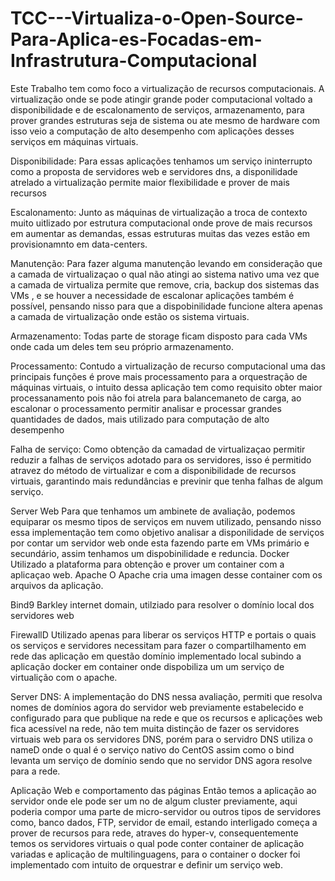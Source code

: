 # TCC---Virtualiza-o-Open-Source-Para-Aplica-es-Focadas-em-Infrastrutura-Computacional


Este Trabalho tem como foco a virtualização de recursos computacionais.
A virtualização onde se pode atingir grande poder computacional voltado 
a disponibilidade e de escalonamento de serviços, armazenamento, para prover 
grandes estruturas seja de sistema ou ate mesmo de hardware com isso veio a 
computação de alto desempenho com aplicações desses serviços em máquinas virtuais.

Disponibilidade:
Para essas aplicações tenhamos um serviço ininterrupto como a proposta de servidores
web e servidores dns, a disponilidade atrelado a virtualização permite maior flexibilidade e prover de mais recursos

Escalonamento:
Junto as máquinas de virtualização a troca de contexto muito uitlizado por estrutura 
computacional onde prove de mais recursos em aumentar as demandas, essas estruturas muitas das vezes estão em provisionamnto em data-centers.


Manutenção:
Para fazer alguma manutenção levando em consideração que a camada de virtualizaçao o qual não atingi ao sistema nativo uma vez que a camada de virtualiza permite que remove, 
cria, backup dos sistemas das VMs , e se houver a necessidade de escalonar aplicações também é possível, pensando nisso para que a dispobinilidade funcione altera apenas a
camada de virtualização onde estão os sistema virtuais.

Armazenamento:
Todas parte de storage ficam disposto para cada VMs onde cada um deles tem seu próprio armazenamento. 

Processamento:
Contudo a virtualização de recurso computacional uma das principais funções é prove mais processamento para a orquestração de máquinas virtuais, 
o intuito dessa aplicação tem como requisito obter maior processanamento pois não foi atrela para balancemaneto de carga, 
ao escalonar o processamento permitir analisar e processar grandes quantidades de dados, mais utilizado para computação de alto desempenho 

Falha de serviço:
Como obtenção da camadad de virtualizaçao permitir reduzir a falhas de serviços adotado para os servidores, 
isso é permitido atravez do método de virtualizar e com a disponibilidade de recursos virtuais, garantindo mais
redundâncias e previnir que tenha falhas de algum serviço.

Server Web
Para que tenhamos um ambinete de avaliação, podemos equiparar os mesmo tipos de serviços em nuvem utilizado, pensando nisso essa implementação tem como objetivo analisar
a disponilidade de serviços por contar um servidor web onde esta fazendo parte em VMs primário e secundário, assim tenhamos um dispobinilidade e reduncia.
	Docker	
Utilizado a plataforma para obtenção e prover um container com a aplicaçao web.
 	Apache
O Apache cria uma imagen desse container com os arquivos da aplicação.

Bind9
	Barkley internet domain, utilziado para resolver o domínio local dos servidores web
  
FirewallD
Utilizado apenas para liberar os serviços HTTP e portais o quais os serviços e servidores necessitam para fazer o compartilhamento em rede das aplicação em questão
domínio implementado local subindo a aplicação docker em container onde dispobiliza um um serviço de virtualição com o apache.

Server DNS:
A implementação do DNS nessa avaliação, permiti que resolva nomes de domínios agora do servidor web previamente
estabelecido e configurado para que publique na rede e que os recursos e aplicações web fica acessível na rede, não tem muita distinção 
de fazer os servidores virtuais web para os servidores DNS, porém para o servidro DNS utiliza o nameD onde o qual é o serviço nativo do CentOS assim 
como o bind levanta um serviço de domínio sendo que no servidor DNS agora resolve para a rede.


Aplicação Web e comportamento das páginas
Então temos a aplicação ao servidor onde ele pode ser um no de algum cluster previamente, 
aqui poderia compor uma parte de micro-servidor ou outros tipos de servidores como, banco dados, FTP, servidor de email,
estando interligado começa a prover de recursos para rede, atraves do hyper-v, consequentemente temos os servidores virtuais o qual pode conter container de aplicação 
variadas e aplicação de multilinguagens, para o container o docker foi implementado com intuito de orquestrar e definir um serviço web.




